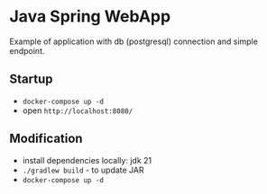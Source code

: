 # Java Spring WebApp
Example of application with db (postgresql) connection and simple endpoint.

## Startup
- `docker-compose up -d`
- open `http://localhost:8080/`

## Modification
- install dependencies locally: jdk 21
- `./gradlew build` - to update JAR
- `docker-compose up -d`
